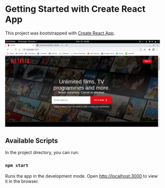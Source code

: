 # Getting Started with Create React App

This project was bootstrapped with [Create React App](https://github.com/facebook/create-react-app).

![Design preview](./Design/NetflixHomePage.png)

## Available Scripts

In the project directory, you can run:

### `npm start`

Runs the app in the development mode. Open [http://localhost:3000](http://localhost:3000) to view it in the browser.

